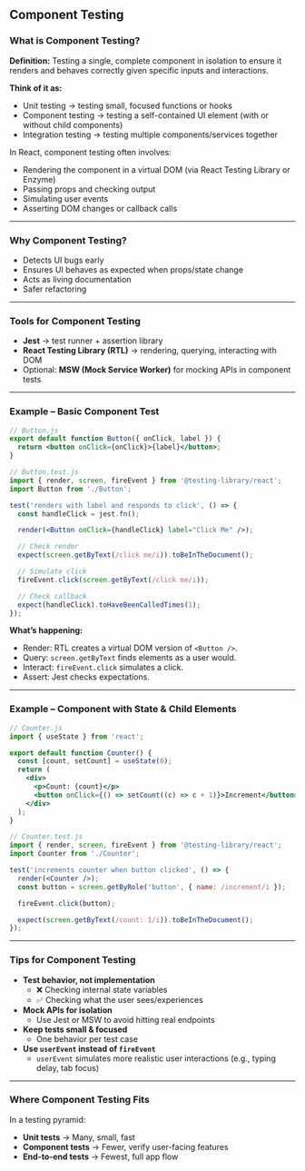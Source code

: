## Component Testing

### What is Component Testing?

**Definition:**
Testing a single, complete component in isolation to ensure it renders and behaves correctly given specific inputs and interactions.

**Think of it as:**

- Unit testing → testing small, focused functions or hooks
- Component testing → testing a self-contained UI element (with or without child components)
- Integration testing → testing multiple components/services together

In React, component testing often involves:

- Rendering the component in a virtual DOM (via React Testing Library or Enzyme)
- Passing props and checking output
- Simulating user events
- Asserting DOM changes or callback calls

---

### Why Component Testing?

- Detects UI bugs early
- Ensures UI behaves as expected when props/state change
- Acts as living documentation
- Safer refactoring

---

### Tools for Component Testing

- **Jest** → test runner + assertion library
- **React Testing Library (RTL)** → rendering, querying, interacting with DOM
- Optional: **MSW (Mock Service Worker)** for mocking APIs in component tests

---

### Example – Basic Component Test

```jsx
// Button.js
export default function Button({ onClick, label }) {
  return <button onClick={onClick}>{label}</button>;
}

// Button.test.js
import { render, screen, fireEvent } from '@testing-library/react';
import Button from './Button';

test('renders with label and responds to click', () => {
  const handleClick = jest.fn();

  render(<Button onClick={handleClick} label="Click Me" />);

  // Check render
  expect(screen.getByText(/click me/i)).toBeInTheDocument();

  // Simulate click
  fireEvent.click(screen.getByText(/click me/i));

  // Check callback
  expect(handleClick).toHaveBeenCalledTimes(1);
});
```

**What’s happening:**

- Render: RTL creates a virtual DOM version of `<Button />`.
- Query: `screen.getByText` finds elements as a user would.
- Interact: `fireEvent.click` simulates a click.
- Assert: Jest checks expectations.

---

### Example – Component with State & Child Elements

```jsx
// Counter.js
import { useState } from 'react';

export default function Counter() {
  const [count, setCount] = useState(0);
  return (
    <div>
      <p>Count: {count}</p>
      <button onClick={() => setCount((c) => c + 1)}>Increment</button>
    </div>
  );
}

// Counter.test.js
import { render, screen, fireEvent } from '@testing-library/react';
import Counter from './Counter';

test('increments counter when button clicked', () => {
  render(<Counter />);
  const button = screen.getByRole('button', { name: /increment/i });

  fireEvent.click(button);

  expect(screen.getByText(/count: 1/i)).toBeInTheDocument();
});
```

---

### Tips for Component Testing

- **Test behavior, not implementation**
  - ❌ Checking internal state variables
  - ✅ Checking what the user sees/experiences
- **Mock APIs for isolation**
  - Use Jest or MSW to avoid hitting real endpoints
- **Keep tests small & focused**
  - One behavior per test case
- **Use `userEvent` instead of `fireEvent`**
  - `userEvent` simulates more realistic user interactions (e.g., typing delay, tab focus)

---

### Where Component Testing Fits

In a testing pyramid:

- **Unit tests** → Many, small, fast
- **Component tests** → Fewer, verify user-facing features
- **End-to-end tests** → Fewest, full app flow

